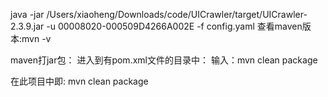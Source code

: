 java -jar /Users/xiaoheng/Downloads/code/UICrawler/target/UICrawler-2.3.9.jar -u 00008020-000509D4266A002E -f config.yaml
查看maven版本:mvn -v

maven打jar包：
进入到有pom.xml文件的目录中：
输入：mvn clean package

在此项目中即:
mvn clean package